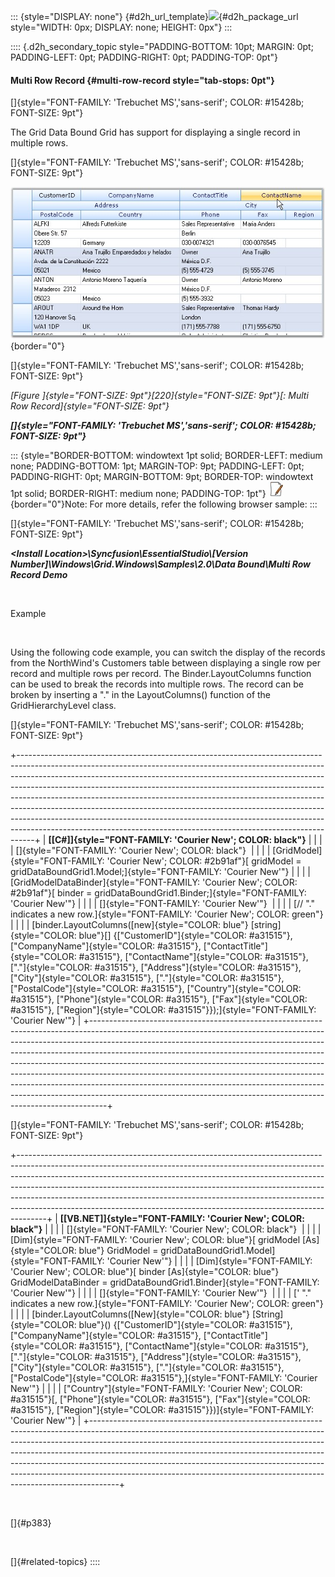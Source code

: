 ::: {style="DISPLAY: none"}
[](ms-xhelp:///?Id=d2h_url_template){#d2h_url_template}![](!package_url!){#d2h_package_url style="WIDTH: 0px; DISPLAY: none; HEIGHT: 0px"}
:::

:::: {.d2h_secondary_topic style="PADDING-BOTTOM: 10pt; MARGIN: 0pt; PADDING-LEFT: 0pt; PADDING-RIGHT: 0pt; PADDING-TOP: 0pt"}
#### Multi Row Record {#multi-row-record style="tab-stops: 0pt"}

[]{style="FONT-FAMILY: 'Trebuchet MS','sans-serif'; COLOR: #15428b; FONT-SIZE: 9pt"} 

The Grid Data Bound Grid has support for displaying a single record in multiple rows.

[]{style="FONT-FAMILY: 'Trebuchet MS','sans-serif'; COLOR: #15428b; FONT-SIZE: 9pt"} 

![](ImagesExt/image91_282.jpg){border="0"}

[]{style="FONT-FAMILY: 'Trebuchet MS','sans-serif'; COLOR: #15428b; FONT-SIZE: 9pt"} 

*[Figure ]{style="FONT-SIZE: 9pt"}[220]{style="FONT-SIZE: 9pt"}[: Multi Row Record]{style="FONT-SIZE: 9pt"}*

***[]{style="FONT-FAMILY: 'Trebuchet MS','sans-serif'; COLOR: #15428b; FONT-SIZE: 9pt"}*** 

::: {style="BORDER-BOTTOM: windowtext 1pt solid; BORDER-LEFT: medium none; PADDING-BOTTOM: 1pt; MARGIN-TOP: 9pt; PADDING-LEFT: 0pt; PADDING-RIGHT: 0pt; MARGIN-BOTTOM: 9pt; BORDER-TOP: windowtext 1pt solid; BORDER-RIGHT: medium none; PADDING-TOP: 1pt"}
![](ImagesExt/image91_1.jpg){border="0"}Note: For more details, refer the following browser sample:
:::

[]{style="FONT-FAMILY: 'Trebuchet MS','sans-serif'; COLOR: #15428b; FONT-SIZE: 9pt"} 

***\<Install Location\>\\Syncfusion\\EssentialStudio\\\[Version Number\]\\Windows\\Grid.Windows\\Samples\\2.0\\Data Bound\\Multi Row Record Demo***

 

Example

 

Using the following code example, you can switch the display of the records from the NorthWind\'s Customers table between displaying a single row per record and multiple rows per record. The Binder.LayoutColumns function can be used to break the records into multiple rows. The record can be broken by inserting a \".\" in the LayoutColumns() function of the GridHierarchyLevel class.

[]{style="FONT-FAMILY: 'Trebuchet MS','sans-serif'; COLOR: #15428b; FONT-SIZE: 9pt"} 

+----------------------------------------------------------------------------------------------------------------------------------------------------------------------------------------------------------------------------------------------------------------------------------------------------------------------------------------------------------------------------------------------------------------------------------------------------------------------------------------------------------------------------------------------------------------------------------------------------------------------------------------------------+
| **[\[C#\]]{style="FONT-FAMILY: 'Courier New'; COLOR: black"}**                                                                                                                                                                                                                                                                                                                                                                                                                                                                                                                                                                                     |
|                                                                                                                                                                                                                                                                                                                                                                                                                                                                                                                                                                                                                                                    |
| []{style="FONT-FAMILY: 'Courier New'; COLOR: black"}                                                                                                                                                                                                                                                                                                                                                                                                                                                                                                                                                                                               |
|                                                                                                                                                                                                                                                                                                                                                                                                                                                                                                                                                                                                                                                    |
| [GridModel]{style="FONT-FAMILY: 'Courier New'; COLOR: #2b91af"}[ gridModel = gridDataBoundGrid1.Model;]{style="FONT-FAMILY: 'Courier New'"}                                                                                                                                                                                                                                                                                                                                                                                                                                                                                                        |
|                                                                                                                                                                                                                                                                                                                                                                                                                                                                                                                                                                                                                                                    |
| [GridModelDataBinder]{style="FONT-FAMILY: 'Courier New'; COLOR: #2b91af"}[ binder = gridDataBoundGrid1.Binder;]{style="FONT-FAMILY: 'Courier New'"}                                                                                                                                                                                                                                                                                                                                                                                                                                                                                                |
|                                                                                                                                                                                                                                                                                                                                                                                                                                                                                                                                                                                                                                                    |
| []{style="FONT-FAMILY: 'Courier New'"}                                                                                                                                                                                                                                                                                                                                                                                                                                                                                                                                                                                                             |
|                                                                                                                                                                                                                                                                                                                                                                                                                                                                                                                                                                                                                                                    |
| [// \".\" indicates a new row.]{style="FONT-FAMILY: 'Courier New'; COLOR: green"}                                                                                                                                                                                                                                                                                                                                                                                                                                                                                                                                                                  |
|                                                                                                                                                                                                                                                                                                                                                                                                                                                                                                                                                                                                                                                    |
| [binder.LayoutColumns([new]{style="COLOR: blue"} [string]{style="COLOR: blue"}\[\] {[\"CustomerID\"]{style="COLOR: #a31515"}, [\"CompanyName\"]{style="COLOR: #a31515"}, [\"ContactTitle\"]{style="COLOR: #a31515"}, [\"ContactName\"]{style="COLOR: #a31515"}, [\".\"]{style="COLOR: #a31515"}, [\"Address\"]{style="COLOR: #a31515"}, [\"City\"]{style="COLOR: #a31515"}, [\".\"]{style="COLOR: #a31515"}, [\"PostalCode\"]{style="COLOR: #a31515"}, [\"Country\"]{style="COLOR: #a31515"}, [\"Phone\"]{style="COLOR: #a31515"}, [\"Fax\"]{style="COLOR: #a31515"}, [\"Region\"]{style="COLOR: #a31515"}});]{style="FONT-FAMILY: 'Courier New'"} |
+----------------------------------------------------------------------------------------------------------------------------------------------------------------------------------------------------------------------------------------------------------------------------------------------------------------------------------------------------------------------------------------------------------------------------------------------------------------------------------------------------------------------------------------------------------------------------------------------------------------------------------------------------+

[]{style="FONT-FAMILY: 'Trebuchet MS','sans-serif'; COLOR: #15428b; FONT-SIZE: 9pt"} 

+-------------------------------------------------------------------------------------------------------------------------------------------------------------------------------------------------------------------------------------------------------------------------------------------------------------------------------------------------------------------------------------------------------------------------------------------------------------------------------------------+
| **[\[VB.NET\]]{style="FONT-FAMILY: 'Courier New'; COLOR: black"}**                                                                                                                                                                                                                                                                                                                                                                                                                        |
|                                                                                                                                                                                                                                                                                                                                                                                                                                                                                           |
| []{style="FONT-FAMILY: 'Courier New'; COLOR: black"}                                                                                                                                                                                                                                                                                                                                                                                                                                      |
|                                                                                                                                                                                                                                                                                                                                                                                                                                                                                           |
| [Dim]{style="FONT-FAMILY: 'Courier New'; COLOR: blue"}[ gridModel [As]{style="COLOR: blue"} GridModel = gridDataBoundGrid1.Model]{style="FONT-FAMILY: 'Courier New'"}                                                                                                                                                                                                                                                                                                                     |
|                                                                                                                                                                                                                                                                                                                                                                                                                                                                                           |
| [Dim]{style="FONT-FAMILY: 'Courier New'; COLOR: blue"}[ binder [As]{style="COLOR: blue"} GridModelDataBinder = gridDataBoundGrid1.Binder]{style="FONT-FAMILY: 'Courier New'"}                                                                                                                                                                                                                                                                                                             |
|                                                                                                                                                                                                                                                                                                                                                                                                                                                                                           |
| []{style="FONT-FAMILY: 'Courier New'"}                                                                                                                                                                                                                                                                                                                                                                                                                                                    |
|                                                                                                                                                                                                                                                                                                                                                                                                                                                                                           |
| [\' \".\" indicates a new row.]{style="FONT-FAMILY: 'Courier New'; COLOR: green"}                                                                                                                                                                                                                                                                                                                                                                                                         |
|                                                                                                                                                                                                                                                                                                                                                                                                                                                                                           |
| [binder.LayoutColumns([New]{style="COLOR: blue"} [String]{style="COLOR: blue"}() {[\"CustomerID\"]{style="COLOR: #a31515"}, [\"CompanyName\"]{style="COLOR: #a31515"}, [\"ContactTitle\"]{style="COLOR: #a31515"}, [\"ContactName\"]{style="COLOR: #a31515"}, [\".\"]{style="COLOR: #a31515"}, [\"Address\"]{style="COLOR: #a31515"}, [\"City\"]{style="COLOR: #a31515"}, [\".\"]{style="COLOR: #a31515"}, [\"PostalCode\"]{style="COLOR: #a31515"},]{style="FONT-FAMILY: 'Courier New'"} |
|                                                                                                                                                                                                                                                                                                                                                                                                                                                                                           |
| [\"Country\"]{style="FONT-FAMILY: 'Courier New'; COLOR: #a31515"}[, [\"Phone\"]{style="COLOR: #a31515"}, [\"Fax\"]{style="COLOR: #a31515"}, [\"Region\"]{style="COLOR: #a31515"}})]{style="FONT-FAMILY: 'Courier New'"}                                                                                                                                                                                                                                                                   |
+-------------------------------------------------------------------------------------------------------------------------------------------------------------------------------------------------------------------------------------------------------------------------------------------------------------------------------------------------------------------------------------------------------------------------------------------------------------------------------------------+

 

[]{#p383} 

 

[]{#related-topics}
::::
